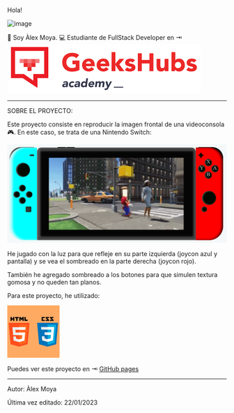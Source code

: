 Hola! 



![image](./img/Henlo%20fren.gif)

👋 Soy Àlex Moya.
💻 Estudiante de FullStack Developer en ⇥ ![image](./img/geekshub%20logo.png)

----------------------------------------------------

SOBRE EL PROYECTO:

Este proyecto consiste en reproducir la imagen frontal de una videoconsola🎮. En este caso, se trata de una Nintendo Switch:

![imagen](./img/switch.PNG)

He jugado con la luz para que refleje en su parte izquierda (joycon azul y pantalla) y se vea el sombreado en la parte derecha (joycon rojo).

También he agregado sombreado a los botones para que simulen textura gomosa y no queden tan planos.

Para este proyecto, he utilizado:

![imagen](./img/css%20html.jpg)

Puedes ver este proyecto en ⇥ [GitHub pages](https://github.com/Alexm0u/amc-geekshub-fsd-project1.git)

-----------------------------------------------------
Autor: Àlex Moya

Última vez editado: 22/01/2023
